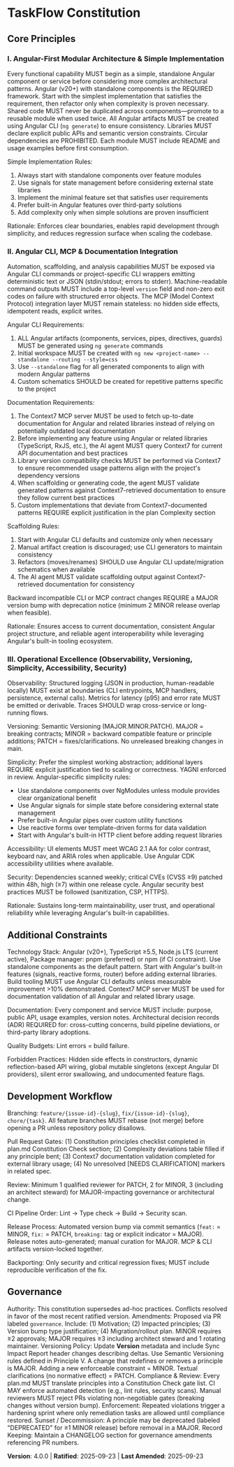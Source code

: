 <!--
Sync Impact Report
Version: 3.1.0 -> 4.0.0
Modified Principles: None
Removed Principles:
 - III: BREAKING CHANGE - Removed "Test-First Quality Gates (NON-NEGOTIABLE)" principle entirely
 - IV: BREAKING CHANGE - Removed "Contract & Integration Testing Discipline" principle entirely
Added Sections: None
Removed Sections:
 - All testing requirements and constraints
 - Test-related quality budgets and CI pipeline steps
Templates Updated:
 - .specify/templates/plan-template.md ✅ (removed testing gates, updated to v4.0.0)
 - .specify/templates/spec-template.md ✅ (updated version reference to v4.0.0)
 - .specify/templates/tasks-template.md ✅ (removed TDD phases, updated to v4.0.0)
 - .specify/templates/agent-file-template.md (no constitution references) ✅
Rationale for MAJOR: Breaking changes removing core non-negotiable principles (testing requirements).
Deferred TODOs: None
-->

# TaskFlow Constitution

## Core Principles

### I. Angular-First Modular Architecture & Simple Implementation

Every functional capability MUST begin as a simple, standalone Angular component or service before considering more complex architectural patterns. Angular (v20+) with standalone components is the REQUIRED framework. Start with the simplest implementation that satisfies the requirement, then refactor only when complexity is proven necessary. Shared code MUST never be duplicated across components—promote to a reusable module when used twice. All Angular artifacts MUST be created using Angular CLI (`ng generate`) to ensure consistency. Libraries MUST declare explicit public APIs and semantic version constraints. Circular dependencies are PROHIBITED. Each module MUST include README and usage examples before first consumption.

Simple Implementation Rules:

1. Always start with standalone components over feature modules
2. Use signals for state management before considering external state libraries  
3. Implement the minimal feature set that satisfies user requirements
4. Prefer built-in Angular features over third-party solutions
5. Add complexity only when simple solutions are proven insufficient

Rationale: Enforces clear boundaries, enables rapid development through simplicity, and reduces regression surface when scaling the codebase.

### II. Angular CLI, MCP & Documentation Integration

Automation, scaffolding, and analysis capabilities MUST be exposed via Angular CLI commands or project-specific CLI wrappers emitting deterministic text or JSON (stdin/stdout; errors to stderr). Machine-readable command outputs MUST include a top-level `version` field and non-zero exit codes on failure with structured error objects. The MCP (Model Context Protocol) integration layer MUST remain stateless: no hidden side effects, idempotent reads, explicit writes.

Angular CLI Requirements:

1. ALL Angular artifacts (components, services, pipes, directives, guards) MUST be generated using `ng generate` commands
2. Initial workspace MUST be created with `ng new <project-name> --standalone --routing --style=css`
3. Use `--standalone` flag for all generated components to align with modern Angular patterns
4. Custom schematics SHOULD be created for repetitive patterns specific to the project

Documentation Requirements:

1. The Context7 MCP server MUST be used to fetch up-to-date documentation for Angular and related libraries instead of relying on potentially outdated local documentation
2. Before implementing any feature using Angular or related libraries (TypeScript, RxJS, etc.), the AI agent MUST query Context7 for current API documentation and best practices
3. Library version compatibility checks MUST be performed via Context7 to ensure recommended usage patterns align with the project's dependency versions
4. When scaffolding or generating code, the agent MUST validate generated patterns against Context7-retrieved documentation to ensure they follow current best practices
5. Custom implementations that deviate from Context7-documented patterns REQUIRE explicit justification in the plan Complexity section

Scaffolding Rules:

1. Start with Angular CLI defaults and customize only when necessary
2. Manual artifact creation is discouraged; use CLI generators to maintain consistency
3. Refactors (moves/renames) SHOULD use Angular CLI update/migration schematics when available
4. The AI agent MUST validate scaffolding output against Context7-retrieved documentation for consistency

Backward incompatible CLI or MCP contract changes REQUIRE a MAJOR version bump with deprecation notice (minimum 2 MINOR release overlap when feasible).

Rationale: Ensures access to current documentation, consistent Angular project structure, and reliable agent interoperability while leveraging Angular's built-in tooling ecosystem.

### III. Operational Excellence (Observability, Versioning, Simplicity, Accessibility, Security)

Observability: Structured logging (JSON in production, human-readable locally) MUST exist at boundaries (CLI entrypoints, MCP handlers, persistence, external calls). Metrics for latency (p95) and error rate MUST be emitted or derivable. Traces SHOULD wrap cross-service or long-running flows.

Versioning: Semantic Versioning (MAJOR.MINOR.PATCH). MAJOR = breaking contracts; MINOR = backward compatible feature or principle additions; PATCH = fixes/clarifications. No unreleased breaking changes in main.

Simplicity: Prefer the simplest working abstraction; additional layers REQUIRE explicit justification tied to scaling or correctness. YAGNI enforced in review. Angular-specific simplicity rules:

- Use standalone components over NgModules unless module provides clear organizational benefit
- Use Angular signals for simple state before considering external state management
- Prefer built-in Angular pipes over custom utility functions
- Use reactive forms over template-driven forms for data validation
- Start with Angular's built-in HTTP client before adding request libraries

Accessibility: UI elements MUST meet WCAG 2.1 AA for color contrast, keyboard nav, and ARIA roles when applicable. Use Angular CDK accessibility utilities where available.

Security: Dependencies scanned weekly; critical CVEs (CVSS ≥9) patched within 48h, high (≥7) within one release cycle. Angular security best practices MUST be followed (sanitization, CSP, HTTPS).

Rationale: Sustains long-term maintainability, user trust, and operational reliability while leveraging Angular's built-in capabilities.

 
 
## Additional Constraints

Technology Stack: Angular (v20+), TypeScript ≥5.5, Node.js LTS (current active), Package manager: pnpm (preferred) or npm (if CI constraint). Use standalone components as the default pattern. Start with Angular's built-in features (signals, reactive forms, router) before adding external libraries. Build tooling MUST use Angular CLI defaults unless measurable improvement >10% demonstrated. Context7 MCP server MUST be used for documentation validation of all Angular and related library usage.

Documentation: Every component and service MUST include: purpose, public API, usage examples, version notes. Architectural decision records (ADR) REQUIRED for: cross-cutting concerns, build pipeline deviations, or third-party library adoptions.

Quality Budgets: Lint errors = build failure.

Forbidden Practices: Hidden side effects in constructors, dynamic reflection-based API wiring, global mutable singletons (except Angular DI providers), silent error swallowing, and undocumented feature flags.

## Development Workflow

Branching: `feature/{issue-id}-{slug}`, `fix/{issue-id}-{slug}`, `chore/{task}`. All feature branches MUST rebase (not merge) before opening a PR unless repository policy disallows.

Pull Request Gates: (1) Constitution principles checklist completed in plan.md Constitution Check section; (2) Complexity deviations table filled if any principle bent; (3) Context7 documentation validation completed for external library usage; (4) No unresolved [NEEDS CLARIFICATION] markers in related spec.

Review: Minimum 1 qualified reviewer for PATCH, 2 for MINOR, 3 (including an architect steward) for MAJOR-impacting governance or architectural change.

CI Pipeline Order: Lint → Type check → Build → Security scan.

Release Process: Automated version bump via commit semantics (`feat:` = MINOR, `fix:` = PATCH, `breaking:` tag or explicit indicator = MAJOR). Release notes auto-generated; manual curation for MAJOR. MCP & CLI artifacts version-locked together.

Backporting: Only security and critical regression fixes; MUST include reproducible verification of the fix.

## Governance

Authority: This constitution supersedes ad-hoc practices. Conflicts resolved in favor of the most recent ratified version.
Amendments: Proposed via PR labeled `governance`. Include: (1) Motivation; (2) Impacted principles; (3) Version bump type justification; (4) Migration/rollout plan. MINOR requires ≥2 approvals; MAJOR requires ≥3 including architect steward and 1 rotating maintainer.
Versioning Policy: Update **Version** metadata and include Sync Impact Report header changes describing deltas. Use Semantic Versioning rules defined in Principle V. A change that redefines or removes a principle is MAJOR. Adding a new enforceable constraint = MINOR. Textual clarifications (no normative effect) = PATCH.
Compliance & Review: Every plan.md MUST translate principles into a Constitution Check gate list. CI MAY enforce automated detection (e.g., lint rules, security scans). Manual reviewers MUST reject PRs violating non-negotiable gates (breaking changes without version bump).
Enforcement: Repeated violations trigger a hardening sprint where only remediation tasks are allowed until compliance restored.
Sunset / Decommission: A principle may be deprecated (labeled "DEPRECATED" for ≥1 MINOR release) before removal in a MAJOR.
Record Keeping: Maintain a CHANGELOG section for governance amendments referencing PR numbers.

**Version**: 4.0.0 | **Ratified**: 2025-09-23 | **Last Amended**: 2025-09-23
